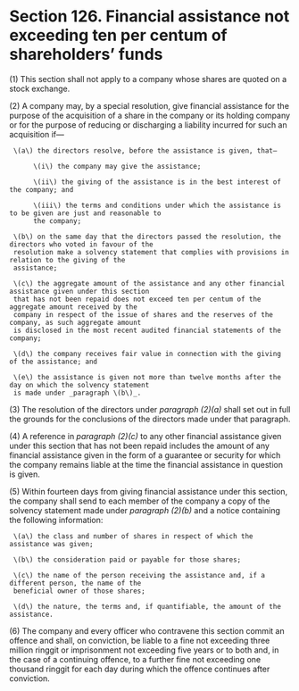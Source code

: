 # Section 126. Financial assistance not exceeding ten per centum of shareholders’ funds

\(1\) This section shall not apply to a company whose shares are quoted on a stock exchange.

\(2\) A company may, by a special resolution, give financial assistance for the purpose of the acquisition of a share in the company or its holding company or for the purpose of reducing or discharging a liability incurred for such an acquisition if—

     \(a\) the directors resolve, before the assistance is given, that—

          \(i\) the company may give the assistance; 

          \(ii\) the giving of the assistance is in the best interest of the company; and

          \(iii\) the terms and conditions under which the assistance is to be given are just and reasonable to  
          the company;

     \(b\) on the same day that the directors passed the resolution, the directors who voted in favour of the  
     resolution make a solvency statement that complies with provisions in relation to the giving of the  
     assistance;

     \(c\) the aggregate amount of the assistance and any other financial assistance given under this section  
     that has not been repaid does not exceed ten per centum of the aggregate amount received by the  
     company in respect of the issue of shares and the reserves of the company, as such aggregate amount  
     is disclosed in the most recent audited financial statements of the company;

     \(d\) the company receives fair value in connection with the giving of the assistance; and

     \(e\) the assistance is given not more than twelve months after the day on which the solvency statement  
     is made under _paragraph \(b\)_.

\(3\) The resolution of the directors under _paragraph \(2\)\(a\)_ shall set out in full the grounds for the conclusions of the directors made under that paragraph.

\(4\) A reference in _paragraph \(2\)\(c\)_ to any other financial assistance given under this section that has not been repaid includes the amount of any financial assistance given in the form of a guarantee or security for which the company remains liable at the time the financial assistance in question is given.

\(5\) Within fourteen days from giving financial assistance under this section, the company shall send to each member of the company a copy of the solvency statement made under _paragraph \(2\)\(b\)_ and a notice containing the following information:

     \(a\) the class and number of shares in respect of which the assistance was given;

     \(b\) the consideration paid or payable for those shares;

     \(c\) the name of the person receiving the assistance and, if a different person, the name of the  
     beneficial owner of those shares;

     \(d\) the nature, the terms and, if quantifiable, the amount of the assistance.

\(6\) The company and every officer who contravene this section commit an offence and shall, on conviction, be liable to a fine not exceeding three million ringgit or imprisonment not exceeding five years or to both and, in the case of a continuing offence, to a further fine not exceeding one thousand ringgit for each day during which the offence continues after conviction.

